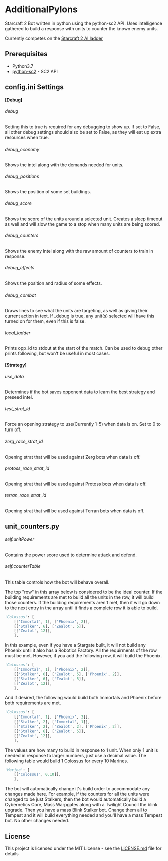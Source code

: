 # AdditionalPylons
Starcraft 2 Bot written in python using the python-sc2 API.   Uses intelligence gathered to build a response with units to counter the known enemy units. 

Currently competes on the [Starcraft 2 AI ladder](http://sc2ai.net/)

## Prerequisites
* Python3.7
* [python-sc2](https://github.com/Dentosal/python-sc2) - SC2 API

## config.ini Settings

#### [Debug]
###### debug
Setting this to true is required for any debugging to show up.   If set to False, all other debug settings should also be set to False, as they will eat up extra resources when true.

###### debug_economy
Shows the intel along with the demands needed for units.

###### debug_positions
Shows the position of some set buildings.

###### debug_score
Shows the score of the units around a selected unit.   Creates a sleep timeout as well and will slow the game to a stop when many units are being scored.

###### debug_counters
Shows the enemy intel along with the raw amount of counters to train in response.

###### debug_effects
Shows the position and radius of some effects.

###### debug_combat
Draws lines to see what the units are targeting, as well as giving their current action in text.   If \_debug is true, any unit(s) selected will have this turned on for them, even if this is false.

###### local_ladder
Prints opp_id to stdout at the start of the match.  Can be used to debug other prints following, but won't be useful in most cases. 

#### [Strategy]
###### use_data
Determines if the bot saves opponent data to learn the best strategy and preseed intel.

###### test_strat_id
Force an opening strategy to use(Currently 1-5) when data is on.   Set to 0 to turn off.

###### zerg_race_strat_id
Opening strat that will be used against Zerg bots when data is off.

###### protoss_race_strat_id
Opening strat that will be used against Protoss bots when data is off.

###### terran_race_strat_id
Opening strat that will be used against Terran bots when data is off.

## unit_counters.py
###### self.unitPower 
Contains the power score used to determine attack and defend.

###### self.counterTable
This table controls how the bot will behave overall. 

The top "row" in this array below is considered to be the ideal counter.   If the building requirements are met to build all the units in the row, it will build those counters.   If the building requirements aren't met, then it will go down to the next entry in the array until it finds a complete row it is able to build.

```python
'Colossus': [
	[['Immortal', 1], ['Phoenix', 2]],
	[['Stalker', 6], ['Zealot', 5]],
	[['Zealot', 12]],
	],
```
In this example, even if you have a Stargate built, it will not build any Phoenix until it also has a Robotics Factory.   All the requirments of the row must be met.  However, if you add the following row, it will build the Phoenix.

```python
'Colossus': [
	[['Immortal', 1], ['Phoenix', 2]],
	[['Stalker', 6], ['Zealot', 5], ['Phoenix', 2]],
	[['Stalker', 6], ['Zealot', 5]],
	[['Zealot', 12]],
	],
```
And if desired, the following would build both Immortals and Phoenix before both requirements are met.

```python
'Colossus': [
	[['Immortal', 1], ['Phoenix', 2]],
	[['Stalker', 2], ['Immortal', 1]],
	[['Stalker', 2], ['Zealot', 2], ['Phoenix', 2]],
	[['Stalker', 6], ['Zealot', 5]],
	[['Zealot', 12]],
	],
```

The values are how many to build in response to 1 unit.  When only 1 unit is needed in response to larger numbers, just use a decimal value.   The following table would build 1 Colossus for every 10 Marines. 

```python
'Marine': [
	[['Colossus', 0.10]],
	],
```

The bot will automatically change it's build order to accommodate any changes made here.  For example, if the counters for all the units were changed to be just Stalkers, then the bot would automatically build a Cybernetics Core, Mass Warpgates along with a Twilight Council the blink upgrade.   Then you have a mass Blink Stalker bot.   Change them all to Tempest and it will build everything needed and you'll have a mass Tempest bot.  No other changes needed.


## License
This project is licensed under the MIT License - see the [LICENSE.md](LICENSE.md) file for details
